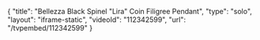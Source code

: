 {
    "title": "Bellezza Black Spinel \"Lira\" Coin Filigree Pendant",
    "type": "solo",
    "layout": "iframe-static",
    "videoId": "112342599",
    "url": "\/tvpembed\/112342599"
}